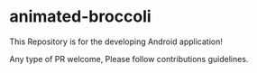 # animated-broccoli

This Repository is for the developing Android application!

Any type of PR welcome, Please follow contributions guidelines.
